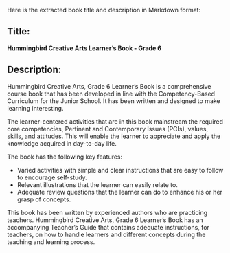Here is the extracted book title and description in Markdown format:

## Title:
**Hummingbird Creative Arts Learner’s Book - Grade 6**

## Description:
Hummingbird Creative Arts, Grade 6 Learner’s Book is a comprehensive course book that has been developed in line with the Competency-Based Curriculum for the Junior School. It has been written and designed to make learning interesting.

The learner-centered activities that are in this book mainstream the required core competencies, Pertinent and Contemporary Issues (PCIs), values, skills, and attitudes. This will enable the learner to appreciate and apply the knowledge acquired in day-to-day life.

The book has the following key features:
- Varied activities with simple and clear instructions that are easy to follow to encourage self-study.
- Relevant illustrations that the learner can easily relate to.
- Adequate review questions that the learner can do to enhance his or her grasp of concepts.

This book has been written by experienced authors who are practicing teachers. Hummingbird Creative Arts, Grade 6 Learner’s Book has an accompanying Teacher’s Guide that contains adequate instructions, for teachers, on how to handle learners and different concepts during the teaching and learning process.